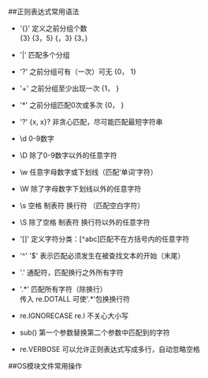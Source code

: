 ##正则表达式常用语法
- '{}' 定义之前分组个数  
    {3} {3，5} {，3} {3，}
- '|' 匹配多个分组
- '?' 之前分组可有（一次）可无    {0， 1}
- '+' 之前分组至少出现一次        {1， }
- '\*' 之前分组匹配0次或多次      {0， }
- '?' {x, x}? 非贪心匹配，尽可能匹配最短字符串

- \d  0-9数字
- \D  除了0-9数字以外的任意字符
- \w  任意字母数字或下划线（匹配‘单词’字符）
- \W  除了字母数字下划线以外的任意字符
- \s  空格 制表符 换行符 （匹配空白字符）
- \S  除了空格 制表符 换行符以外的任意字符

- '[]'  定义字符分类：[^abc]匹配不在方括号内的任意字符
- '^' '$' 表示匹配必须发生在被查找文本的开始（末尾）
- '.' 通配符，匹配换行之外所有字符
- '.\*' 匹配所有字符（除换行）  
    传入 re.DOTALL 可使'.\*'包换换行符
- re.IGNORECASE re.I  不关心大小写
- sub() 第一个参数替换第二个参数中匹配到的字符
- re.VERBOSE  可以允许正则表达式写成多行，自动忽略空格

<div STYLE="page-break-after: always;"></div>

##OS模块文件常用操作
